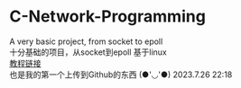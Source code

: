   # C-Network-Programming
  A very basic project, from socket to epoll    
  十分基础的项目，从socket到epoll   基于linux           
  [教程链接](https://www.bilibili.com/video/BV11Z4y157RY/?spm_id_from=333.999.0.0&vd_source=5127160ab8db8b2a9299cd53219431ad)    
  也是我的第一个上传到Github的东西 (●'◡'●) 2023.7.26  22:18     

